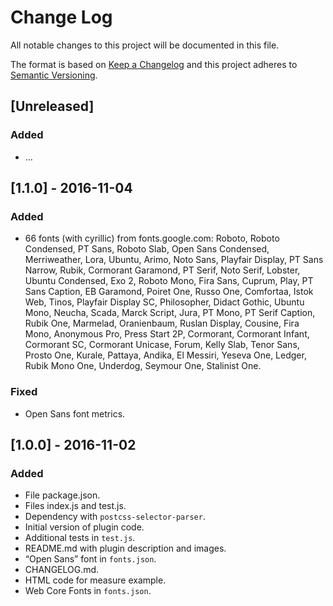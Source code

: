 # Change Log

All notable changes to this project will be documented in this file.

The format is based on [Keep a Changelog](http://keepachangelog.com/) 
and this project adheres to [Semantic Versioning](http://semver.org/).

## [Unreleased]

### Added

- …

## [1.1.0] - 2016-11-04

### Added

- 66 fonts (with cyrillic) from fonts.google.com: Roboto,
  Roboto Condensed, PT Sans, Roboto Slab, Open Sans Condensed,
  Merriweather, Lora, Ubuntu, Arimo, Noto Sans, Playfair Display,
  PT Sans Narrow, Rubik, Cormorant Garamond, PT Serif, Noto Serif,
  Lobster, Ubuntu Condensed, Exo 2, Roboto Mono, Fira Sans, Cuprum, Play,
  PT Sans Caption, EB Garamond, Poiret One, Russo One, Comfortaa, Istok Web,
  Tinos, Playfair Display SC, Philosopher, Didact Gothic, Ubuntu Mono, Neucha,
  Scada, Marck Script, Jura, PT Mono, PT Serif Caption, Rubik One, Marmelad,
  Oranienbaum, Ruslan Display, Cousine, Fira Mono, Anonymous Pro,
  Press Start 2P, Cormorant, Cormorant Infant, Cormorant SC, Cormorant Unicase,
  Forum, Kelly Slab, Tenor Sans, Prosto One, Kurale, Pattaya, Andika,
  El Messiri, Yeseva One, Ledger, Rubik Mono One, Underdog, Seymour One,
  Stalinist One.

### Fixed

- Open Sans font metrics.

## [1.0.0] - 2016-11-02

### Added

- File package.json.
- Files index.js and test.js.
- Dependency with `postcss-selector-parser`.
- Initial version of plugin code.
- Additional tests in `test.js`.
- README.md with plugin description and images.
- “Open Sans” font in `fonts.json`.
- CHANGELOG.md.
- HTML code for measure example.
- Web Core Fonts in `fonts.json`.
